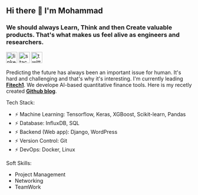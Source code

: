 ## Hi there 👋 I'm Mohammad
### We should always Learn, Think and then Create valuable products. That's what makes us feel alive as engineers and researchers.
[<img src='https://cdn.jsdelivr.net/npm/simple-icons@3.0.1/icons/linkedin.svg' alt='linkedin' height='30'>](https://www.linkedin.com/in/mohammad-talaei-mt/) [<img src='https://cdn.jsdelivr.net/npm/simple-icons@3.0.1/icons/stackoverflow.svg' alt='stackoverflow' height='30'>](https://stackoverflow.com/users/15022532) [<img src='https://cdn.jsdelivr.net/npm/simple-icons@3.0.1/icons/twitter.svg' alt='twitter' height='30'>](https://twitter.com/MtTalaei)

  Predicting the future has always been an important issue for human. It's hard and challenging and that's why it's interesting. I'm currently leading **[Fitech1](https://fitech1.com)**. We develope AI-based quantitative finance tools. Here is my recetly created **[Github blog](https://mtismt.github.io/blog/)**.

Tech Stack:

- ⚡ Machine Learning: Tensorflow, Keras, XGBoost, Scikit-learn, Pandas
- ⚡ Database: InfluxDB, SQL
- ⚡ Backend (Web app): Django, WordPress
- ⚡ Version Control: Git
- ⚡ DevOps: Docker, Linux

Soft Skills:

-  Project Management
-  Networking
-  TeamWork

<!--
**MTisMT/MTisMT** is a ✨ _special_ ✨ repository because its `README.md` (this file) appears on your GitHub profile.
![MT's github stats](https://github-readme-stats.vercel.app/api?username=MTisMT&show_icons=true&theme=radical)

Here are some ideas to get you started:
  [<img src='https://cdn.jsdelivr.net/npm/simple-icons@3.0.1/icons/stackoverflow.svg' alt='stackoverflow' height='30'>](https://stackoverflow.com/users/15022532)

- 🔭 I’m currently working on ...
- 🌱 I’m currently learning ...
- 👯 I’m looking to collaborate on ...
- 🤔 I’m looking for help with ...
- 💬 Ask me about ...
- 📫 How to reach me: ...
- 😄 Pronouns: ...
- ⚡ Fun fact: ...
-->

